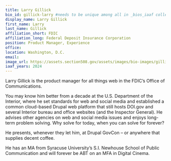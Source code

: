 ```yaml
---
title: Larry Gillick
bio_id: gillick-larry #needs to be unique among all in _bios_iaaf collection
display_name: Larry Gillick
first_name: Larry
last_name: Gillick
affiliation_short: FDIC
affiliation_long: Federal Deposit Insurance Corporation
position: Product Manager, Experience
office: 
location: Washington, D.C.
email: 
image_url: https://assets.section508.gov/assets/images/bio-images/gillick-larry.jpg
iaaf_years: 2024
---
```

Larry Gillick is the product manager for all things web in the FDIC’s Office of Communications.
 
You may know him better from a decade at the U.S. Department of the Interior, where he set standards for web and social media and established a common cloud-based Drupal web platform that still hosts DOI.gov and several Interior bureau and office websites (and the Inspector General). He advises other agencies on web and social media issues and enjoys long-term problem solving. Why solve for today, when you can solve for forever?
 
He presents, whenever they let him, at Drupal GovCon – or anywhere that supplies decent coffee.
 
He has an MA from Syracuse University’s S.I. Newhouse School of Public Communication and will forever be ABT on an MFA in Digital Cinema.